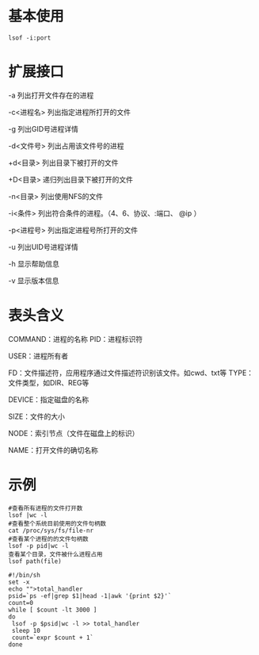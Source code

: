 # 基本使用

`lsof -i:port`



# 扩展接口

-a 列出打开文件存在的进程

-c<进程名> 列出指定进程所打开的文件

-g 列出GID号进程详情

-d<文件号> 列出占用该文件号的进程

+d<目录> 列出目录下被打开的文件

+D<目录> 递归列出目录下被打开的文件

-n<目录> 列出使用NFS的文件

-i<条件> 列出符合条件的进程。（4、6、协议、:端口、 @ip ）

-p<进程号> 列出指定进程号所打开的文件

-u 列出UID号进程详情

-h 显示帮助信息

-v 显示版本信息



# 表头含义

COMMAND：进程的名称 PID：进程标识符

USER：进程所有者

FD：文件描述符，应用程序通过文件描述符识别该文件。如cwd、txt等 TYPE：文件类型，如DIR、REG等

DEVICE：指定磁盘的名称

SIZE：文件的大小

NODE：索引节点（文件在磁盘上的标识）

NAME：打开文件的确切名称





# 示例

```
#查看所有进程的文件打开数
lsof |wc -l
#查看整个系统目前使用的文件句柄数
cat /proc/sys/fs/file-nr
#查看某个进程的的文件句柄数
lsof -p pid|wc -l
查看某个目录，文件被什么进程占用
lsof path(file)
```

```shell
#!/bin/sh 
set -x 
echo "">total_handler 
psid=`ps -ef|grep $1|head -1|awk '{print $2}'` 
count=0 
while [ $count -lt 3000 ] 
do 
 lsof -p $psid|wc -l >> total_handler 
 sleep 10 
 count=`expr $count + 1` 
done
```

